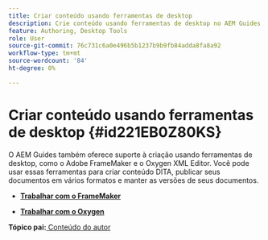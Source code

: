 ```yaml
---
title: Criar conteúdo usando ferramentas de desktop
description: Crie conteúdo usando ferramentas de desktop no AEM Guides. Saiba como trabalhar com o Adobe FrameMaker e o Editor XML do Oxygen para criar e publicar conteúdo DITA.
feature: Authoring, Desktop Tools
role: User
source-git-commit: 76c731c6a0e496b5b1237b9b9fb84adda8fa8a92
workflow-type: tm+mt
source-wordcount: '84'
ht-degree: 0%

---
```


# Criar conteúdo usando ferramentas de desktop {#id221EB0Z80KS}

O AEM Guides também oferece suporte à criação usando ferramentas de desktop, como o Adobe FrameMaker e o Oxygen XML Editor. Você pode usar essas ferramentas para criar conteúdo DITA, publicar seus documentos em vários formatos e manter as versões de seus documentos.

- **[Trabalhar com o FrameMaker](author-desktop-framemaker.md)**

- **[Trabalhar com o Oxygen](author-desktop-oxygen.md)**


**Tópico pai:**[ Conteúdo do autor](authoring-content.md)
